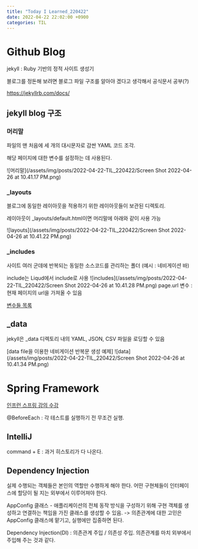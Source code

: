 ```yaml
---
title: "Today I Learned_220422"
date: 2022-04-22 22:02:00 +0900
categories: TIL
---
```


# Github Blog

jekyll : Ruby 기반의 정적 사이트 생성기

블로그를 정돈해 보려면 블로그 파일 구조를 알아야 겠다고 생각해서 공식문서 공부(?)

https://jekyllrb.com/docs/

## jekyll blog 구조

### 머리말
파일의 맨 처음에 세 개의 대시문자로 감싼 YAML 코드 조각.

해당 페이지에 대한 변수를 설정하는 데 사용된다.

![머리말](/assets/img/posts/2022-04-22-TIL_220422/Screen Shot 2022-04-26 at 10.41.17 PM.png)

### _layouts
블로그에 동일한 레이아웃을 적용하기 위한 레이아웃들이 보관된 디렉토리.

레이아웃이 _layouts/default.html이면 머리말에 아래와 같이 사용 가능

![layouts](/assets/img/posts/2022-04-22-TIL_220422/Screen Shot 2022-04-26 at 10.41.22 PM.png)

### _includes
사이트 여러 군데에 반복되는 동일한 소스코드를 관리하는 폴더 (예시 : 네비게이션 바)

include는 Liqud에서 include로 사용
![includes](/assets/img/posts/2022-04-22-TIL_220422/Screen Shot 2022-04-26 at 10.41.28 PM.png)
page.url 변수 : 현재 페이지의 url을 가져올 수 있음

[변수들 목록](https://jekyllrb.com/docs/variables/)

## _data
jekyll은 _data 디렉토리 내의 YAML, JSON, CSV 파일을 로딩할 수 있음

[data file을 이용한 네비게이션 반복문 생성 예제]
![data](/assets/img/posts/2022-04-22-TIL_220422/Screen Shot 2022-04-26 at 10.41.34 PM.png)


# Spring Framework
[인프런 스프링 강의 수강](https://www.inflearn.com/course/%EC%8A%A4%ED%94%84%EB%A7%81-%ED%95%B5%EC%8B%AC-%EC%9B%90%EB%A6%AC-%EA%B8%B0%EB%B3%B8%ED%8E%B8/dashboard)


@BeforeEach : 각 테스트를 실행하기 전 무조건 실행.


## IntelliJ
command + E : 과거 히스토리가 다 나온다.

## Dependency Injection
실제 수행되는 객체들은 본인의 역할만 수행하게 해야 한다.
어떤 구현체들이 인터페이스에 할당이 될 지는 외부에서 이루어져야 한다.

AppConfig 클래스 - 애플리케이션의 전체 동작 방식을 구성하기 위해 구현 객체를 생성하고 연결하는 책임을 가진 클래스를 생성할 수 있음. -> 의존관계에 대한 고민은 AppConfig 클래스에 맡기고, 실행에만 집중하면 된다.

Dependency Injection(DI) : 의존관계 주입 / 의존성 주입. 의존관계를 마치 외부에서 주입해 주는 것과 같다.